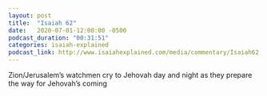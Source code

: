 ```yaml
---
layout: post
title:  "Isaiah 62"
date:   2020-07-01-12:00:00 -0500
podcast_duration: "00:31:51"
categories: isaiah-explained
podcast_link: http://www.isaiahexplained.com/media/commentary/Isaiah62.mp3
---
```

Zion/Jerusalem’s watchmen cry to Jehovah day and night as they prepare the way for Jehovah’s coming
